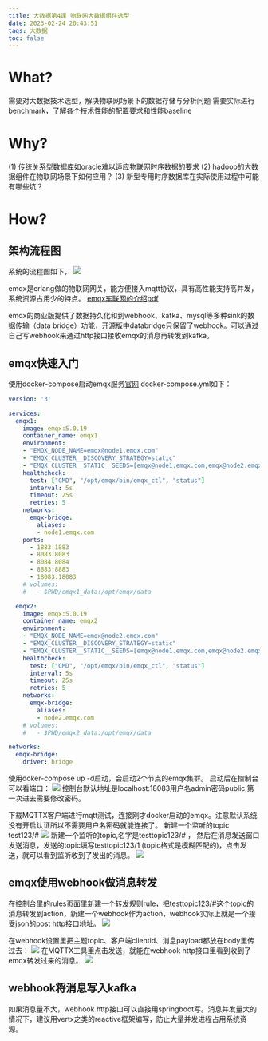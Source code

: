 ```yaml
---
title: 大数据第4课 物联网大数据组件选型
date: 2023-02-24 20:43:51
tags: 大数据
toc: false
---
```


# What?
需要对大数据技术选型，解决物联网场景下的数据存储与分析问题
需要实际进行benchmark，了解各个技术性能的配置要求和性能baseline


# Why?
(1) 传统关系型数据库如oracle难以适应物联网时序数据的要求
(2) hadoop的大数据组件在物联网场景下如何应用？
(3) 新型专用时序数据库在实际使用过程中可能有哪些坑？

# How?
## 架构流程图
系统的流程图如下，
![](https://cdn.jsdelivr.net/gh/tobyforever/uploadpic/upload/20230310160721.png)

emqx是erlang做的物联网网关，能方便接入mqtt协议，具有高性能支持高并发，系统资源占用少的特点。
[emqx车联网的介绍pdf](https://assets.emqx.com/resources/white-papers/iov-platform-building-from-beginner-to-master.pdf)

emqx的商业版提供了数据持久化和到webhook、kafka、mysql等多种sink的数据传输（data bridge）功能，开源版中databridge只保留了webhook。可以通过自己写webhook来通过http接口接收emqx的消息再转发到kafka。

## emqx快速入门
使用docker-compose启动emqx服务[官网](https://www.emqx.io/docs/zh/v5.0/deploy/install-docker.html#%E9%80%9A%E8%BF%87-docker-compose-%E6%9E%84%E5%BB%BA-emqx-%E9%9B%86%E7%BE%A4)
docker-compose.yml如下：
```yaml
version: '3'

services:
  emqx1:
    image: emqx:5.0.19
    container_name: emqx1
    environment:
    - "EMQX_NODE_NAME=emqx@node1.emqx.com"
    - "EMQX_CLUSTER__DISCOVERY_STRATEGY=static"
    - "EMQX_CLUSTER__STATIC__SEEDS=[emqx@node1.emqx.com,emqx@node2.emqx.com]"
    healthcheck:
      test: ["CMD", "/opt/emqx/bin/emqx_ctl", "status"]
      interval: 5s
      timeout: 25s
      retries: 5
    networks:
      emqx-bridge:
        aliases:
        - node1.emqx.com
    ports:
      - 1883:1883
      - 8083:8083
      - 8084:8084
      - 8883:8883
      - 18083:18083 
    # volumes:
    #   - $PWD/emqx1_data:/opt/emqx/data

  emqx2:
    image: emqx:5.0.19
    container_name: emqx2
    environment:
    - "EMQX_NODE_NAME=emqx@node2.emqx.com"
    - "EMQX_CLUSTER__DISCOVERY_STRATEGY=static"
    - "EMQX_CLUSTER__STATIC__SEEDS=[emqx@node1.emqx.com,emqx@node2.emqx.com]"
    healthcheck:
      test: ["CMD", "/opt/emqx/bin/emqx_ctl", "status"]
      interval: 5s
      timeout: 25s
      retries: 5
    networks:
      emqx-bridge:
        aliases:
        - node2.emqx.com
    # volumes:
    #   - $PWD/emqx2_data:/opt/emqx/data

networks:
  emqx-bridge:
    driver: bridge
```
使用doker-compose up -d启动，会启动2个节点的emqx集群。
启动后在控制台可以看端口：
![](https://cdn.jsdelivr.net/gh/tobyforever/uploadpic/upload/20230310161501.png)
控制台默认地址是localhost:18083用户名admin密码public,第一次进去需要修改密码。
 
下载MQTTX客户端进行mqtt测试，连接刚才docker启动的emqx。注意默认系统没有开启认证所以不需要用户名密码就能连接了。
新建一个监听的topic test123/#
![](https://cdn.jsdelivr.net/gh/tobyforever/uploadpic/upload/20230310161738.png)
新建一个监听的topic,名字是testtopic123/#  ，  然后在消息发送窗口发送消息，发送的topic填写testtopic123/1  (topic格式是模糊匹配的)，点击发送，就可以看到监听收到了发出的消息。
![](https://cdn.jsdelivr.net/gh/tobyforever/uploadpic/upload/20230310161926.png)

## emqx使用webhook做消息转发
在控制台里的rules页面里新建一个转发规则rule，把testtopic123/#这个topic的消息转发到action，新建一个webhook作为action，webhook实际上就是一个接受json的post http接口地址。
![](https://cdn.jsdelivr.net/gh/tobyforever/uploadpic/upload/20230310162415.png)

在webhook设置里把主题topic、客户端clientid、消息payload都放在body里传过去：
![](https://cdn.jsdelivr.net/gh/tobyforever/uploadpic/upload/20230310162644.png)
在MQTTX工具里点击发送，就能在webhook http接口里看到收到了emqx转发过来的消息。
![](https://cdn.jsdelivr.net/gh/tobyforever/uploadpic/upload/20230310162944.png)

## webhook将消息写入kafka
如果消息量不大，webhook http接口可以直接用springboot写。消息并发量大的情况下，建议用vertx之类的reactive框架编写，防止大量并发进程占用系统资源。

